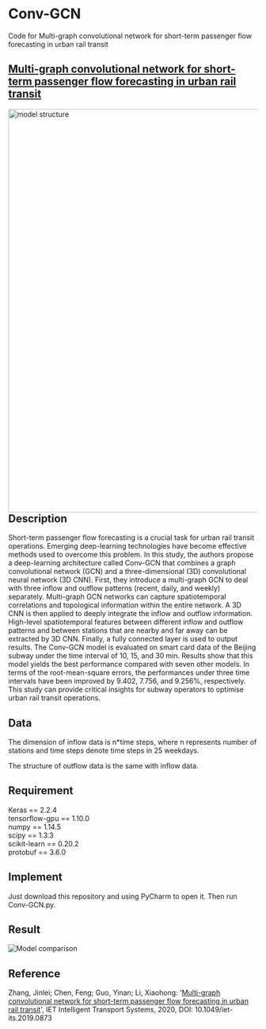 # Conv-GCN
Code for Multi-graph convolutional network for short-term passenger flow forecasting in urban rail transit
## [Multi-graph convolutional network for short-term passenger flow forecasting in urban rail transit](10.1049/iet-its.2019.0873)

<img src="https://github.com/JinleiZhangBJTU/Conv-GCN/blob/master/pictures/model.png" width = "722" height = "813" alt="model structure" 
align=left>  

## Description  

Short-term passenger flow forecasting is a crucial task for urban rail transit operations. Emerging deep-learning technologies have become effective methods used to overcome this problem. In this study, the authors propose a deep-learning architecture called Conv-GCN that combines a graph convolutional network (GCN) and a three-dimensional (3D) convolutional neural network (3D CNN). First, they introduce a multi-graph GCN to deal with three inflow and outflow patterns (recent, daily, and weekly) separately. Multi-graph GCN networks can capture spatiotemporal correlations and topological information within the entire network. A 3D CNN is then applied to deeply integrate the inflow and outflow information. High-level spatiotemporal features between different inflow and outflow patterns and between stations that are nearby and far away can be extracted by 3D CNN. Finally, a fully connected layer is used to output results. The Conv-GCN model is evaluated on smart card data of the Beijing subway under the time interval of 10, 15, and 30 min. Results show that this model yields the best performance compared with seven other models. In terms of the root-mean-square errors, the performances under three time intervals have been improved by 9.402, 7.756, and 9.256%, respectively. This study can provide critical insights for subway operators to optimise urban rail transit operations. 

## Data

The dimension of inflow data is n*time steps, where n represents number of stations and time steps denote time steps in 25 weekdays.

The structure of outflow data is the same with inflow data.

## Requirement

Keras == 2.2.4  
tensorflow-gpu == 1.10.0  
numpy == 1.14.5  
scipy == 1.3.3  
scikit-learn == 0.20.2  
protobuf == 3.6.0  

## Implement

Just download this repository and using PyCharm to open it. Then run Conv-GCN.py.

## Result

![Model comparison](https://github.com/JinleiZhangBJTU/Conv-GCN/blob/master/pictures/result.png)

## Reference

Zhang, Jinlei; Chen, Feng; Guo, Yinan; Li, Xiaohong: '[Multi-graph convolutional network for short-term passenger flow forecasting in urban rail transit](10.1049/iet-its.2019.0873)', IET Intelligent Transport Systems, 2020, DOI: 10.1049/iet-its.2019.0873


